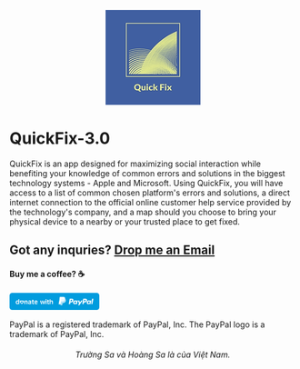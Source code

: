 <p align="center">
  <img src="https://github.com/PhuocThienTran/QuickFix/blob/main/QuickFix/QuickFix/Assets.xcassets/AppIcon.appiconset/167.png">
</p>

# QuickFix-3.0
QuickFix is an app designed for maximizing social interaction while benefiting your knowledge of common errors and solutions in the biggest technology systems - Apple and Microsoft. Using QuickFix, you will have access to a list of common chosen platform's errors and solutions, a direct internet connection to the official online customer help service provided by the technology's company, and a map should you choose to bring your physical device to a nearby or your trusted place to get fixed.
  
## Got any inquries? [Drop me an Email](mailto:donnyquickinc@gmail.com)

#### Buy me a coffee? ☕️
  <a href="https://www.paypal.me/thientran2702"><img src="blue.svg" height="30"></a>  
<p>PayPal is a registered trademark of PayPal, Inc. The PayPal logo is a trademark of PayPal, Inc.</p>

###### <p align="center"> Trường Sa và Hoàng Sa là của Việt Nam.</p>
